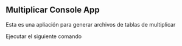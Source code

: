 ## Multiplicar Console App

Esta es una apliación para generar archivos de tablas de multiplicar

Ejecutar el siguiente comando